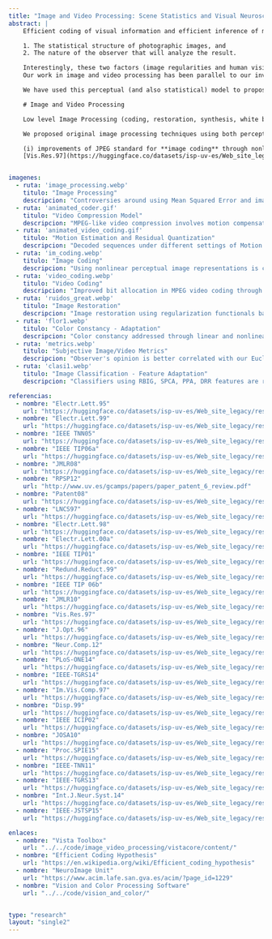```yaml
---
title: "Image and Video Processing: Scene Statistics and Visual Neuroscience at work!"
abstract: |
    Efficient coding of visual information and efficient inference of missing information in images depend on two factors: 

    1. The statistical structure of photographic images, and 
    2. The nature of the observer that will analyze the result.

    Interestingly, these two factors (image regularities and human vision) are deeply related since the evolution of biological sensors seems to be guided by statistical learning (see our work on the *Efficient Coding Hypothesis* in [Visual Neuroscience](neuro.html)). However, the simultaneous consideration of these two factors is unusual in the image processing community, particularly beyond Gaussian image models and linear models of the observer.  
    Our work in image and video processing has been parallel to our investigation in describing the non-Gaussian nature of visual scenes and the nonlinear behavior of visual cortex. This parallel approach is sensible since these are two sides of the same issue in vision ([the Efficient Coding Hypothesis again!](https://en.wikipedia.org/wiki/Efficient_coding_hypothesis)). Specifically, the core algorithm used in many applications has been the [Divisive Normalization](https://en.wikipedia.org/wiki/Normalization_model), a canonical computation in sensory neurons with interesting statistical effects (see [Neur.Comp.10](https://huggingface.co/datasets/isp-uv-es/Web_site_legacy/resolve/main/research/visual_brain/Malo_Laparra_Neural_10b.pdf)). 

    We have used this perceptual (and also statistical) model to propose novel solutions in bit allocation, to identify perceptually relevant motion, to smooth image representations, and to compute distances between images.

    # Image and Video Processing

    Low level Image Processing (coding, restoration, synthesis, white balance, color and texture edition, etc...) is all about *image statistics* in a domain where *the metric is non-Euclidean* (i.e. induced by the data or the observer).

    We proposed original image processing techniques using both perception models and image statistics including:

    (i) improvements of JPEG standard for **image coding** through nonlinear texture vision models [Electr.Lett.95](https://huggingface.co/datasets/isp-uv-es/Web_site_legacy/resolve/main/research/visual_brain/ELECT95.PS.gz), [Electr.Lett.99](https://huggingface.co/datasets/isp-uv-es/Web_site_legacy/resolve/main/research/visual_brain/ELECT99.PS.gz), [IEEE TNN05](https://huggingface.co/datasets/isp-uv-es/Web_site_legacy/resolve/main/research/visual_brain/Gomez-Perez05_IEEETNN.pdf), [IEEE TIP06a](https://huggingface.co/datasets/isp-uv-es/Web_site_legacy/resolve/main/research/visual_brain/manuscript4.pdf), [JMLR08](https://huggingface.co/datasets/isp-uv-es/Web_site_legacy/resolve/main/research/visual_brain/Camps-Valls08_JMLR.pdf),[RPSP12](http://www.uv.es/gcamps/papers/paper_patent_6_review.pdf), [Patent08](https://huggingface.co/datasets/isp-uv-es/Web_site_legacy/resolve/main/research/visual_brain/patente_v5_jesus.pdf), (ii) improvements of MPEG standard for **video coding** with new perceptual quantization scheme and new motion estimation focused on perceptually relevant **optical flow** [LNCS97](https://huggingface.co/datasets/isp-uv-es/Web_site_legacy/resolve/main/research/visual_brain/LNCS97.PS.gz), [Electr.Lett.98](https://huggingface.co/datasets/isp-uv-es/Web_site_legacy/resolve/main/research/visual_brain/ELECT98.PS.gz), [Electr.Lett.00a](https://huggingface.co/datasets/isp-uv-es/Web_site_legacy/resolve/main/research/visual_brain/elect00.ps), [Electr.Lett.00b](https://huggingface.co/datasets/isp-uv-es/Web_site_legacy/resolve/main/research/visual_brain/seg_ade2.ps), [IEEE TIP01](https://huggingface.co/datasets/isp-uv-es/Web_site_legacy/resolve/main/research/visual_brain/ieeeoct01.pdf), [Redund.Reduct.99](https://huggingface.co/datasets/isp-uv-es/Web_site_legacy/resolve/main/research/visual_brain/Redundancy_Reduction_Malo_99.pdf), (iii) new **image restoration** techniques based on nonlinear contrast perception models and the image statistics in local frequency domains [IEEE TIP 06b](https://huggingface.co/datasets/isp-uv-es/Web_site_legacy/resolve/main/research/visual_brain/manuscript_TIP_00864_2004_R2.pdf), [JMLR10](https://huggingface.co/datasets/isp-uv-es/Web_site_legacy/resolve/main/research/visual_brain/laparra10a.pdf), (iv) new approaches to **color constancy** either based on relative chromatic descriptors  
    [Vis.Res.97](https://huggingface.co/datasets/isp-uv-es/Web_site_legacy/resolve/main/research/visual_brain/VISRES97.PS.gz),[J.Opt.96](https://huggingface.co/datasets/isp-uv-es/Web_site_legacy/resolve/main/research/visual_brain/JOPT96.PS.gz), statistically-based chromatic adaptation models [Neur.Comp.12](https://huggingface.co/datasets/isp-uv-es/Web_site_legacy/resolve/main/research/visual_brain/Neco_accepted_2012.pdf), [PLoS-ONE14](https://huggingface.co/datasets/isp-uv-es/Web_site_legacy/resolve/main/research/visual_brain/Gutmann_PLOS_ONE_2014.pdf), or Bayesian estimation of surface reflectance [IEEE-TGRS14](https://huggingface.co/datasets/isp-uv-es/Web_site_legacy/resolve/main/research/visual_brain/manuscr_TGRS_2012_00431.pdf), (v) new subjective **image and video distortion measures** using nonlinear perception models [Im.Vis.Comp.97](https://huggingface.co/datasets/isp-uv-es/Web_site_legacy/resolve/main/research/visual_brain/IVC97.PS.gz), [Disp.99](https://huggingface.co/datasets/isp-uv-es/Web_site_legacy/resolve/main/research/visual_brain/displays_99.pdf), [IEEE ICIP02](https://huggingface.co/datasets/isp-uv-es/Web_site_legacy/resolve/main/research/visual_brain/icip02.pdf), [JOSA10](https://huggingface.co/datasets/isp-uv-es/Web_site_legacy/resolve/main/research/visual_brain/Laparra_JOSA_10.pdf),[Proc.SPIE15](https://huggingface.co/datasets/isp-uv-es/Web_site_legacy/resolve/main/research/visual_brain/malo15a-reprint.pdf), (vi) **image classification** and **knowledge extraction** (or regression) based on our feature extraction techniques [IEEE-TNN11](https://huggingface.co/datasets/isp-uv-es/Web_site_legacy/resolve/main/research/visual_brain/Laparra11.pdf), [IEEE-TGRS13](https://huggingface.co/datasets/isp-uv-es/Web_site_legacy/resolve/main/research/visual_brain/AdaptVQ_ieeetgars_2012.pdf),[Int.J.Neur.Syst.14](https://huggingface.co/datasets/isp-uv-es/Web_site_legacy/resolve/main/research/visual_brain/IJNS_Laparra14_accepted_v5.pdf), [IEEE-JSTSP15](https://huggingface.co/datasets/isp-uv-es/Web_site_legacy/resolve/main/research/visual_brain/drr_jstsp2014_final.pdf). See CODE for image and video processing applications [here](/old_pages/code/soft_imvideo/ISP%20-%20Image%20and%20Video%20processing%20software.html).


imagenes:
  - ruta: 'image_processing.webp'
    titulo: "Image Processing"
    descripcion: "Controversies around using Mean Squared Error and images like 'Lena Sölderberg'. Learn more about the MSE issue [here](/old_pages/code/soft_imvideo/subpages/vista_toolbox.html)."
  - ruta: 'animated_coder.gif'
    titulo: "Video Compression Model"
    descripcion: "MPEG-like video compression involves motion compensation and residual quantization. Vision Science and Statistical Learning can enhance these predictive coding methods."
  - ruta: 'animated_video_coding.gif'
    titulo: "Motion Estimation and Residual Quantization"
    descripcion: "Decoded sequences under different settings of Motion Estimation and Residual Quantization. Examples in [Electr.Lett.00a](https://huggingface.co/datasets/isp-uv-es/Web_site_legacy/resolve/main/research/visual_brain/elect00.ps), [IEEE TIP01](https://huggingface.co/datasets/isp-uv-es/Web_site_legacy/resolve/main/research/visual_brain/ieeeoct01.pdf)."
  - ruta: 'im_coding.webp'
    titulo: "Image Coding"
    descripcion: "Using nonlinear perceptual image representations is critical to improving JPEG compression."
  - ruta: 'video_coding.webp'
    titulo: "Video Coding"
    descripcion: "Improved bit allocation in MPEG video coding through nonlinear perception models."
  - ruta: 'ruidos_great.webp'
    titulo: "Image Restoration"
    descripcion: "Image restoration using regularization functionals based on nonlinear perception models and image smoothing in the wavelet domain."
  - ruta: 'flor1.webp'
    titulo: "Color Constancy - Adaptation"
    descripcion: "Color constancy addressed through linear and nonlinear solutions to the geometric problem of manifold matching under different illumination conditions."
  - ruta: 'metrics.webp'
    titulo: "Subjective Image/Video Metrics"
    descripcion: "Observer's opinion is better correlated with our Euclidean distance in nonlinear perceptual domains than with Structural Similarity Index."
  - ruta: 'clasi1.webp'
    titulo: "Image Classification - Feature Adaptation"
    descripcion: "Classifiers using RBIG, SPCA, PPA, DRR features are robust to changes in acquisition conditions."

referencias:
  - nombre: "Electr.Lett.95"
    url: "https://huggingface.co/datasets/isp-uv-es/Web_site_legacy/resolve/main/research/visual_brain/ELECT95.PS.gz"
  - nombre: "Electr.Lett.99"
    url: "https://huggingface.co/datasets/isp-uv-es/Web_site_legacy/resolve/main/research/visual_brain/ELECT99.PS.gz"
  - nombre: "IEEE TNN05"
    url: "https://huggingface.co/datasets/isp-uv-es/Web_site_legacy/resolve/main/research/visual_brain/Gomez-Perez05_IEEETNN.pdf"
  - nombre: "IEEE TIP06a"
    url: "https://huggingface.co/datasets/isp-uv-es/Web_site_legacy/resolve/main/research/visual_brain/manuscript4.pdf"
  - nombre: "JMLR08"
    url: "https://huggingface.co/datasets/isp-uv-es/Web_site_legacy/resolve/main/research/visual_brain/Camps-Valls08_JMLR.pdf"
  - nombre: "RPSP12"
    url: "http://www.uv.es/gcamps/papers/paper_patent_6_review.pdf"
  - nombre: "Patent08"
    url: "https://huggingface.co/datasets/isp-uv-es/Web_site_legacy/resolve/main/research/visual_brain/patente_v5_jesus.pdf"
  - nombre: "LNCS97"
    url: "https://huggingface.co/datasets/isp-uv-es/Web_site_legacy/resolve/main/research/visual_brain/LNCS97.PS.gz"
  - nombre: "Electr.Lett.98"
    url: "https://huggingface.co/datasets/isp-uv-es/Web_site_legacy/resolve/main/research/visual_brain/ELECT98.PS.gz"
  - nombre: "Electr.Lett.00a"
    url: "https://huggingface.co/datasets/isp-uv-es/Web_site_legacy/resolve/main/research/visual_brain/elect00.ps"
  - nombre: "IEEE TIP01"
    url: "https://huggingface.co/datasets/isp-uv-es/Web_site_legacy/resolve/main/research/visual_brain/ieeeoct01.pdf"
  - nombre: "Redund.Reduct.99"
    url: "https://huggingface.co/datasets/isp-uv-es/Web_site_legacy/resolve/main/research/visual_brain/Redundancy_Reduction_Malo_99.pdf"
  - nombre: "IEEE TIP 06b"
    url: "https://huggingface.co/datasets/isp-uv-es/Web_site_legacy/resolve/main/research/visual_brain/manuscript_TIP_00864_2004_R2.pdf"
  - nombre: "JMLR10"
    url: "https://huggingface.co/datasets/isp-uv-es/Web_site_legacy/resolve/main/research/visual_brain/laparra10a.pdf"
  - nombre: "Vis.Res.97"
    url: "https://huggingface.co/datasets/isp-uv-es/Web_site_legacy/resolve/main/research/visual_brain/VISRES97.PS.gz"
  - nombre: "J.Opt.96"
    url: "https://huggingface.co/datasets/isp-uv-es/Web_site_legacy/resolve/main/research/visual_brain/JOPT96.PS.gz"
  - nombre: "Neur.Comp.12"
    url: "https://huggingface.co/datasets/isp-uv-es/Web_site_legacy/resolve/main/research/visual_brain/Neco_accepted_2012.pdf"
  - nombre: "PLoS-ONE14"
    url: "https://huggingface.co/datasets/isp-uv-es/Web_site_legacy/resolve/main/research/visual_brain/Gutmann_PLOS_ONE_2014.pdf"
  - nombre: "IEEE-TGRS14"
    url: "https://huggingface.co/datasets/isp-uv-es/Web_site_legacy/resolve/main/research/visual_brain/manuscr_TGRS_2012_00431.pdf"
  - nombre: "Im.Vis.Comp.97"
    url: "https://huggingface.co/datasets/isp-uv-es/Web_site_legacy/resolve/main/research/visual_brain/IVC97.PS.gz"
  - nombre: "Disp.99"
    url: "https://huggingface.co/datasets/isp-uv-es/Web_site_legacy/resolve/main/research/visual_brain/displays_99.pdf"
  - nombre: "IEEE ICIP02"
    url: "https://huggingface.co/datasets/isp-uv-es/Web_site_legacy/resolve/main/research/visual_brain/icip02.pdf"
  - nombre: "JOSA10"
    url: "https://huggingface.co/datasets/isp-uv-es/Web_site_legacy/resolve/main/research/visual_brain/Laparra_JOSA_10.pdf"
  - nombre: "Proc.SPIE15"
    url: "https://huggingface.co/datasets/isp-uv-es/Web_site_legacy/resolve/main/research/visual_brain/malo15a-reprint.pdf"
  - nombre: "IEEE-TNN11"
    url: "https://huggingface.co/datasets/isp-uv-es/Web_site_legacy/resolve/main/research/visual_brain/Laparra11.pdf"
  - nombre: "IEEE-TGRS13"
    url: "https://huggingface.co/datasets/isp-uv-es/Web_site_legacy/resolve/main/research/visual_brain/AdaptVQ_ieeetgars_2012.pdf"
  - nombre: "Int.J.Neur.Syst.14"
    url: "https://huggingface.co/datasets/isp-uv-es/Web_site_legacy/resolve/main/research/visual_brain/IJNS_Laparra14_accepted_v5.pdf"
  - nombre: "IEEE-JSTSP15"
    url: "https://huggingface.co/datasets/isp-uv-es/Web_site_legacy/resolve/main/research/visual_brain/drr_jstsp2014_final.pdf"

enlaces:
  - nombre: "Vista Toolbox"
    url: "../../code/image_video_processing/vistacore/content/"
  - nombre: "Efficient Coding Hypothesis"
    url: "https://en.wikipedia.org/wiki/Efficient_coding_hypothesis"
  - nombre: "NeuroImage Unit"
    url: "https://www.acim.lafe.san.gva.es/acim/?page_id=1229"
  - nombre: "Vision and Color Processing Software"
    url: "../../code/vision_and_color/"


type: "research"
layout: "single2"
---
```


